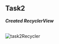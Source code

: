 ## Task2

***Created RecyclerView***
<br>
<br>

![task2Recycler](https://user-images.githubusercontent.com/47735236/111569730-622a9200-87cb-11eb-9c76-aeb81564d4fb.gif)

